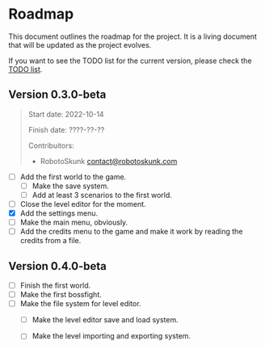 # Roadmap
This document outlines the roadmap for the project. It is a living document
that will be updated as the project evolves.

If you want to see the TODO list for the current version, please check the
[TODO list](TODO.md).

## Version 0.3.0-beta
> Start date: 2022-10-14
>
> Finish date: ????-??-??
>
> Contribuitors:
> - RobotoSkunk <contact@robotoskunk.com>

- [ ] Add the first world to the game.
	- [ ] Make the save system.
	- [ ] Add at least 3 scenarios to the first world.
	
- [ ] Close the level editor for the moment.
- [x] Add the settings menu.
- [ ] Make the main menu, obviously.
- [ ] Add the credits menu to the game and make it work by reading the credits
	  from a file.

## Version 0.4.0-beta
- [ ] Finish the first world.
- [ ] Make the first bossfight.
- [ ] Make the file system for level editor.
	- [ ] Make the level editor save and load system.
	- [ ] Make the level importing and exporting system.

